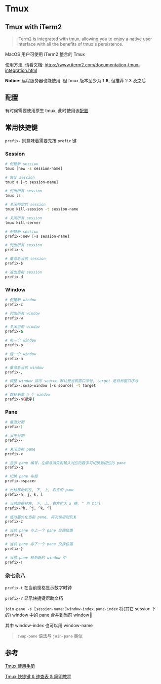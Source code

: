 # Tmux

## Tmux with iTerm2

> iTerm2 is integrated with tmux, allowing you to enjoy a native user interface with all the benefits of tmux's persistence.

MacOS 用户可使用 iTerm2 整合的 Tmux

使用方法, 请看文档: https://www.iterm2.com/documentation-tmux-integration.html

**Notice**: 远程服务器也能使用, 但 tmux 版本至少为 **1.8**, 但推荐 2.3 及之后

## 配置

有时候需要使用原生 tmux, 此时使用该[配置](tmux.conf)

## 常用快捷键

`prefix-` 则意味着需要先按 `prefix` 键

### Session

```sh
# 创建新 session
tmux [new -s session-name]

# 恢复 session
tmux a [-t session-name]

# 列出所有 session
tmux ls

# 关闭特定的 session
tmux kill-session -t session-name

# 关闭所有 session
tmux kill-server
```

```sh
# 创建新 session
prefix-:new [-s session-name]

# 列出所有 session
prefix-s

# 重命名当前 session
prefix-$

# 退出当前 session
prefix-d
```

### Window

```sh
# 创建新 window
prefix-c

# 列出所有 window
prefix-w

# 关闭当前 window
prefix-&

# 前一个 window
prefix-p

# 后一个 window
prefix-n

# 重命名当前 window
prefix-,

# 调整 window 排序 source 默认是当前窗口序号, target 是目标窗口序号
prefix-:swap-window [-s source] -t target

# 跳转到第 n 个 window
prefix-n(数字)
```

### Pane

```sh
# 垂直分割
prefix-|

# 水平分割
prefix--

# 关闭当前 pane
prefix-x

# 显示 pane 编号，在编号消失前输入对应的数字可切换到相应的 pane
prefix-q

# 切换 pane 布局
prefix-<space>

# 光标移动到左, 下, 上, 右方的 pane
prefix-h, j, k, l

# 当前窗格往左, 下, 上, 右方扩大 5 格, ^ 为 Ctrl
prefix-^h, ^j, ^k, ^l

# 临时最大化当前 pane, 再次使用则恢复
prefix-z

# 当前 pane 与上一个 pane 交换位置
prefix-{

# 当前 pane 与下一个 pane 交换位置
prefix-}

# 当前 pane 移到新的 window 中
prefix-!
```

### 杂七杂八

`prefix-t` 在当前窗格显示数字时钟

`prefix-?` 显示快捷键帮助文档

`join-pane -s [session-name:]window-index.pane-index` 将(其它 session 下的) window 中的 pane 合并到当前 window

其中 window-index 也可以用 window-name

> `swap-pane` 语法与 `join-pane` 类似

## 参考

[Tmux 使用手册](http://louiszhai.github.io/2017/09/30/tmux/)

[Tmux 快捷键 & 速查表 & 简明教程](https://gist.github.com/ryerh/14b7c24dfd623ef8edc7)


